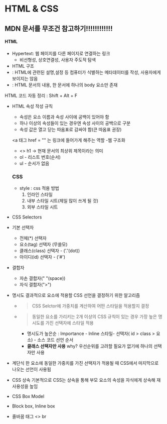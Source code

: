 ﻿# HTML & CSS

## MDN 문서를 무조건 참고하기!!!!!!!!!!!!

#### HTML

- Hypertext: 웹 페이지를 다른 페이지로 연결하는 링크
  - 비선형성, 상호연결성, 사용자 주도적 탐색
- HTML 구조
- <head></head> : HTML에 관련된 설명,설정 등 컴퓨터가 식별하는 메타데이터를 작성, 사용자에게 보이지는 않음
- <body></body>: HTML 문서의 내용, 한 문서에 하나의 body 요소만 존재

HTML 코드 자동 정리 : Shift + Alt + F

- HTML 속성 작성 규칙

  - 속성은 요소 이름과 속성 사이에 공백이 있어야 함
  - 하나 이상의 속성들이 있는 경우엔 속성 사이의 공백으로 구분
  - 속성 값은 열고 닫는 따옴표로 감싸야 함(큰 따옴표 권장)

  <a 태그 href = "" 는 링크에 들어가게 해주는 역할 -웹 구조화

  - <> h1 -> 현재 문서의 최상위 제목이라는 의미
  - ol - 리스트 번호(순서)
  - ul - 순서가 없음

  ### CSS

  - style : css 적용 방법
    1. 인라인 스타일
    2. 내부 스타일 시트(제일 많이 쓰게 될 것)
    3. 외부 스타일 시트

- CSS Selectors
- 기본 선택자
  - 전체(\*) 선택자
  - 요소(tag) 선택자 (무쓸모)
  - 클래스(class) 선택자 - ('.'(dot))
  - 아이디(id) 선택자 - ('#')
- 결합자

  - 자손 결합자(" "(space))
  - 자식 결합자(">")

- 명시도
  결과적으로 요소에 적용할 CSS 선언을 결정하기 위한 알고리즘
  - > CSS Selctor에 가중치를 계산하여 어떤 스타일을 적용할지 결정
  - > 동일한 요소를 가리키는 2개 이상의 CSS 규칙이 있는 경우 가장 높은 명시도를 가진 선택자에 스타일 적용
    - 명시도가 높은순 : Importance - lnline 스타일- 선택자( id > class > 요소) - 소스 코드 선언 순서
    - **클래스 선택자만 사용**
      why? 우선순위를 고려할 필요가 없기에 하나의 선택자만 사용
- 계단식
  한 요소에 동일한 가중치를 가진 선택자가 적용될 때 CSS에서 마지막으로 나오는 선언이 사용됨

- CSS 상속
  기본적으로 CSS는 상속을 통해 부모 요소의 속성을 자식에게 상속해 재사용성을 높임

- CSS Box Model
- Block box, Inline box
- 줄바꿈 태그 <> br
